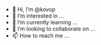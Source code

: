 - 👋 Hi, I’m @kovop
- 👀 I’m interested in ...
- 🌱 I’m currently learning ...
- 💞️ I’m looking to collaborate on ...
- 📫 How to reach me ...

<!---
kovop/kovop is a ✨ special ✨ repository because its `README.md` (this file) appears on your GitHub profile.
You can click the Preview link to take a look at your changes.
--->
